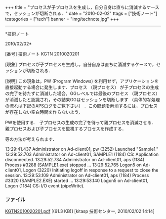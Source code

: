 ﻿+++
title = "プロセスが子プロセスを生成し，自分自身は直ちに消滅するケースで，セッションが切断される．"
date = "2010-02-02"
ttags = ["技術ノート"]
tcategories = ["tech"]
banner = "img/technote.jpg"
+++

-----------------------------------------------------------------------------------------------------------------------------

*技術ノート

2010/02/02*


[番号]
技術ノート KGTN 2010020201

[現象]
プロセスが子プロセスを生成し，自分自身は直ちに消滅するケースで，セッションが切断される．

[説明]
この現象は，PW (Program Windows)
を利用せず，アプリケーションを直接起動する場合に発生します．プロセス
（親プロセス）
が子プロセスの生成の完了を待たずに消滅した場合，GGレベルでは最後のプロセス
（親プロセス） が消滅したと認識され，その結果GGはセッションを切断します
（具体的な処理の流れは下記のAPSログをご覧下さい）
．この問題を解消するには，プロセスが存在しない空白時間を作らないよう，

PWを使用する．
子プロセスの生成の完了を待って親プロセスを消滅させる．
親プロセスおよび子プロセスを監視するプロセスを作成する．

等の方法が考えられます．

13:29:41.437 Administrator on Ad-client01, pw (3252) Launched
"Sample1."
13:29:52.703 Administrator on Ad-client01, SAMPLE1 (1184) CS:
Application disconnected.
13:29:52.734 Administrator on Ad-client01, aps (1184) Process #3288
(SAMPLE1.exe) stopped ...
13:29:52.765 Logon5 on Ad-client01, Logon (3220) Initiating logoff in
response to a request to close the session.
13:29:53.109 Administrator on Ad-client01, aps (1184) Process #3320
(SAMPLE2.EXE) started ...
13:29:53.140 Logon5 on Ad-client01, Logon (1184) CS: I/O event
(pipeWrite).


### ファイル

 
 


[KGTN2010020201.pdf](http://techreport.kitasp.net/attachments/download/48/KGTN2010020201.pdf)
 [(61.3 KB)] [kitasp 技術センター, 2010/02/02
14:14]


 


 


